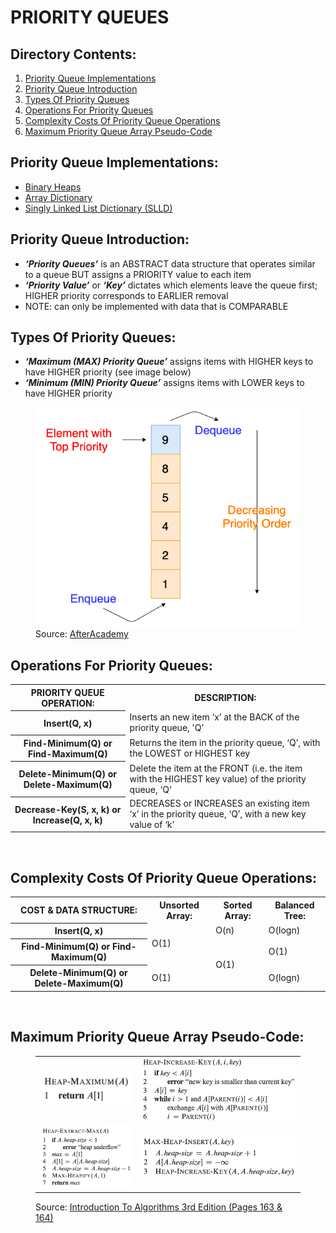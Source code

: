 # PRIORITY QUEUES

## Directory Contents:
1) [Priority Queue Implementations](#priority-queue-implementations)
2) [Priority Queue Introduction](#priority-queue-introduction)
3) [Types Of Priority Queues](#types-of-priority-queues)
4) [Operations For Priority Queues](#operations-for-priority-queues)
5) [Complexity Costs Of Priority Queue Operations](#complexity-costs-of-priority-queue-operations)
6) [Maximum Priority Queue Array Pseudo-Code](#maximum-priority-queue-array-pseudo-code)

## Priority Queue Implementations:
- [Binary Heaps](https://github.com/Zero-Luminance/ads-c/tree/main/data-structures/priority-queues/binary-heap-files)
- [Array Dictionary]()
- [Singly Linked List Dictionary (SLLD)]()

## Priority Queue Introduction:
- ***‘Priority Queues’*** is an ABSTRACT data structure that operates similar to a queue BUT assigns a PRIORITY value to each item
- ***‘Priority Value’*** or ***‘Key’*** dictates which elements leave the queue first; HIGHER priority corresponds to EARLIER removal
- NOTE: can only be implemented with data that is COMPARABLE

## Types Of Priority Queues:
- ***‘Maximum (MAX) Priority Queue’*** assigns items with HIGHER keys to have HIGHER priority (see image below)
- ***‘Minimum (MIN) Priority Queue’*** assigns items with LOWER keys to have HIGHER priority
<figure>
    <img src="../../assets/markdown-images/priority-queues-images/priority-queue-intro.png" alt="MAX Priority Queue Diagram">
    <figcaption>Source: <a href="https://afteracademy.com/blog/priority-queues">AfterAcademy</a></figcaption>
</figure>

## Operations For Priority Queues:
<table>
    <tr>
        <th scope="col">PRIORITY QUEUE OPERATION:</th>
        <th scope="col">DESCRIPTION:</th>
    </tr>
    <tr>
        <th scope="row">Insert(Q, x)</th>
        <td>Inserts an new item ‘x’ at the BACK of the priority queue, 'Q’</td>
    </tr>
    <tr>
        <th scope="row">Find-Minimum(Q) or Find-Maximum(Q)</th>
        <td>Returns the item in the priority queue, ‘Q’, with the LOWEST or HIGHEST key</td>
    </tr>
    <tr>
        <th scope="row">Delete-Minimum(Q) or Delete-Maximum(Q)</th>
        <td>Delete the item at the FRONT (i.e. the item with the HIGHEST key value) of the priority queue, ‘Q'</td>
    </tr>
    <tr>
        <th scope="row">Decrease-Key(S, x, k) or Increase(Q, x, k)</th>
        <td>DECREASES or INCREASES an existing item ‘x’ in the priority queue, ‘Q’, with a new key value of ‘k’</td>
    </tr>
</table>
<br>

## Complexity Costs Of Priority Queue Operations:
<table>
    <tr>
        <th scope="col">COST & DATA STRUCTURE:</th>
        <th scope="col">Unsorted Array:</th>
        <th scope="col">Sorted Array:</th>
        <th scope="col">Balanced Tree:</th>
    </tr>
    <tr>
        <th scope="row">Insert(Q, x)</th>
        <td rowspan="2">O(1)</td>
        <td>O(n)</td>
        <td>O(logn)</td>
    </tr>
    <tr>
        <th scope="row">Find-Minimum(Q) or Find-Maximum(Q)</th>
        <td rowspan="2">O(1)</td>
        <td>O(1)</td>
    </tr>
    <tr>
        <th scope="row">Delete-Minimum(Q) or Delete-Maximum(Q)</th>
        <td>O(1)</td>
        <td>O(logn)</td>
    </tr>
</table>
<br>

## Maximum Priority Queue Array Pseudo-Code:
<figure>
    <table>
        <tr>
            <td><img src="../../assets/markdown-images/priority-queues-images/heap-maximum-p163.png" alt="Heap Maximum Pseudo-code"></td>
            <td><img src="../../assets/markdown-images/priority-queues-images/heap-increase-key-p164.png" alt="Heap Increase Key Pseudo-code"></td>
        </tr>
        <tr>
            <td><img src="../../assets/markdown-images/priority-queues-images/heap-extract-max-p163.png" alt="Heap Extract Max Pseudo-code"></td>
            <td><img src="../../assets/markdown-images/priority-queues-images/max-heap-insert-p164.png" alt="Max Heap Insert Pseudo-code"></td>
        </tr>
    </table>
    <figcaption>Source: <a href="https://mitpress.mit.edu/books/introduction-algorithms-third-edition">Introduction To Algorithms 3rd Edition (Pages 163 & 164)</a></figcaption>
</figure>
<br>